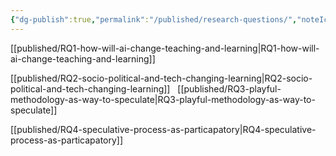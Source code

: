 ```yaml
---
{"dg-publish":true,"permalink":"/published/research-questions/","noteIcon":""}
---
```


[[published/RQ1-how-will-ai-change-teaching-and-learning\|RQ1-how-will-ai-change-teaching-and-learning]]

[[published/RQ2-socio-political-and-tech-changing-learning\|RQ2-socio-political-and-tech-changing-learning]]
 
[[published/RQ3-playful-methodology-as-way-to-speculate\|RQ3-playful-methodology-as-way-to-speculate]]

[[published/RQ4-speculative-process-as-particapatory\|RQ4-speculative-process-as-particapatory]]



